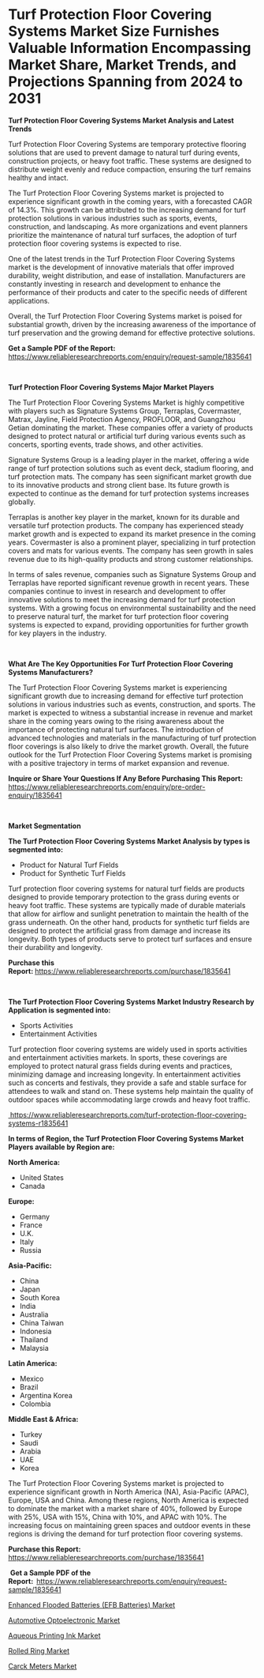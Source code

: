 <p><h1>Turf Protection Floor Covering Systems Market Size Furnishes Valuable Information Encompassing Market Share, Market Trends, and Projections Spanning from 2024 to 2031</h1></p><p><strong>Turf Protection Floor Covering Systems Market Analysis and Latest Trends</strong></p>
<p><p>Turf Protection Floor Covering Systems are temporary protective flooring solutions that are used to prevent damage to natural turf during events, construction projects, or heavy foot traffic. These systems are designed to distribute weight evenly and reduce compaction, ensuring the turf remains healthy and intact.</p><p>The Turf Protection Floor Covering Systems market is projected to experience significant growth in the coming years, with a forecasted CAGR of 14.3%. This growth can be attributed to the increasing demand for turf protection solutions in various industries such as sports, events, construction, and landscaping. As more organizations and event planners prioritize the maintenance of natural turf surfaces, the adoption of turf protection floor covering systems is expected to rise.</p><p>One of the latest trends in the Turf Protection Floor Covering Systems market is the development of innovative materials that offer improved durability, weight distribution, and ease of installation. Manufacturers are constantly investing in research and development to enhance the performance of their products and cater to the specific needs of different applications.</p><p>Overall, the Turf Protection Floor Covering Systems market is poised for substantial growth, driven by the increasing awareness of the importance of turf preservation and the growing demand for effective protective solutions.</p></p>
<p><strong>Get a Sample PDF of the Report:&nbsp;</strong> <a href="https://www.reliableresearchreports.com/enquiry/request-sample/1835641">https://www.reliableresearchreports.com/enquiry/request-sample/1835641</a></p>
<p>&nbsp;</p>
<p><strong>Turf Protection Floor Covering Systems Major Market Players</strong></p>
<p><p>The Turf Protection Floor Covering Systems Market is highly competitive with players such as Signature Systems Group, Terraplas, Covermaster, Matrax, Jayline, Field Protection Agency, PROFLOOR, and Guangzhou Getian dominating the market. These companies offer a variety of products designed to protect natural or artificial turf during various events such as concerts, sporting events, trade shows, and other activities.</p><p>Signature Systems Group is a leading player in the market, offering a wide range of turf protection solutions such as event deck, stadium flooring, and turf protection mats. The company has seen significant market growth due to its innovative products and strong client base. Its future growth is expected to continue as the demand for turf protection systems increases globally.</p><p>Terraplas is another key player in the market, known for its durable and versatile turf protection products. The company has experienced steady market growth and is expected to expand its market presence in the coming years. Covermaster is also a prominent player, specializing in turf protection covers and mats for various events. The company has seen growth in sales revenue due to its high-quality products and strong customer relationships.</p><p>In terms of sales revenue, companies such as Signature Systems Group and Terraplas have reported significant revenue growth in recent years. These companies continue to invest in research and development to offer innovative solutions to meet the increasing demand for turf protection systems. With a growing focus on environmental sustainability and the need to preserve natural turf, the market for turf protection floor covering systems is expected to expand, providing opportunities for further growth for key players in the industry.</p></p>
<p>&nbsp;</p>
<p><strong>What Are The Key Opportunities For Turf Protection Floor Covering Systems Manufacturers?</strong></p>
<p><p>The Turf Protection Floor Covering Systems market is experiencing significant growth due to increasing demand for effective turf protection solutions in various industries such as events, construction, and sports. The market is expected to witness a substantial increase in revenue and market share in the coming years owing to the rising awareness about the importance of protecting natural turf surfaces. The introduction of advanced technologies and materials in the manufacturing of turf protection floor coverings is also likely to drive the market growth. Overall, the future outlook for the Turf Protection Floor Covering Systems market is promising with a positive trajectory in terms of market expansion and revenue.</p></p>
<p><strong>Inquire or Share Your Questions If Any Before Purchasing This Report:</strong> <a href="https://www.reliableresearchreports.com/enquiry/pre-order-enquiry/1835641">https://www.reliableresearchreports.com/enquiry/pre-order-enquiry/1835641</a></p>
<p>&nbsp;</p>
<p><strong>Market Segmentation</strong></p>
<p><strong>The Turf Protection Floor Covering Systems Market Analysis by types is segmented into:</strong></p>
<p><ul><li>Product for Natural Turf Fields</li><li>Product for Synthetic Turf Fields</li></ul></p>
<p><p>Turf protection floor covering systems for natural turf fields are products designed to provide temporary protection to the grass during events or heavy foot traffic. These systems are typically made of durable materials that allow for airflow and sunlight penetration to maintain the health of the grass underneath. On the other hand, products for synthetic turf fields are designed to protect the artificial grass from damage and increase its longevity. Both types of products serve to protect turf surfaces and ensure their durability and longevity.</p></p>
<p><strong>Purchase this Report:&nbsp;</strong><a href="https://www.reliableresearchreports.com/purchase/1835641">https://www.reliableresearchreports.com/purchase/1835641</a></p>
<p>&nbsp;</p>
<p><strong>The Turf Protection Floor Covering Systems Market Industry Research by Application is segmented into:</strong></p>
<p><ul><li>Sports Activities</li><li>Entertainment Activities</li></ul></p>
<p><p>Turf protection floor covering systems are widely used in sports activities and entertainment activities markets. In sports, these coverings are employed to protect natural grass fields during events and practices, minimizing damage and increasing longevity. In entertainment activities such as concerts and festivals, they provide a safe and stable surface for attendees to walk and stand on. These systems help maintain the quality of outdoor spaces while accommodating large crowds and heavy foot traffic.</p></p>
<p><a href="https://www.reliableresearchreports.com/turf-protection-floor-covering-systems-r1835641">&nbsp;https://www.reliableresearchreports.com/turf-protection-floor-covering-systems-r1835641</a></p>
<p><strong>In terms of Region, the Turf Protection Floor Covering Systems Market Players available by Region are:</strong></p>
<p>
    <p> <strong> North America: </strong>
        <ul>
            <li>United States</li>
            <li>Canada</li>
        </ul>
        </p> 
    <p> <strong> Europe: </strong>
        <ul>
            <li>Germany</li>
            <li>France</li>
            <li>U.K.</li>
            <li>Italy</li>
            <li>Russia</li>
        </ul>
        </p> 
    <p> <strong> Asia-Pacific: </strong>
        <ul>
            <li>China</li>
            <li>Japan</li>
            <li>South Korea</li>
            <li>India</li>
            <li>Australia</li>
            <li>China Taiwan</li>
            <li>Indonesia</li>
            <li>Thailand</li>
            <li>Malaysia</li>
        </ul>
        </p> 
    <p> <strong> Latin America: </strong>
        <ul>
            <li>Mexico</li>
            <li>Brazil</li>
            <li>Argentina Korea</li>
            <li>Colombia</li>
        </ul>
        </p> 
    <p> <strong> Middle East & Africa: </strong>
        <ul>
            <li>Turkey</li>
            <li>Saudi</li>
            <li>Arabia</li>
            <li>UAE</li>
            <li>Korea</li>
        </ul>
    </p>
    </p>
<p><p>The Turf Protection Floor Covering Systems market is projected to experience significant growth in North America (NA), Asia-Pacific (APAC), Europe, USA and China. Among these regions, North America is expected to dominate the market with a market share of 40%, followed by Europe with 25%, USA with 15%, China with 10%, and APAC with 10%. The increasing focus on maintaining green spaces and outdoor events in these regions is driving the demand for turf protection floor covering systems.</p></p>
<p><strong>Purchase this Report: </strong><a href="https://www.reliableresearchreports.com/purchase/1835641">https://www.reliableresearchreports.com/purchase/1835641</a></p>
<p>&nbsp;<strong>Get a Sample PDF of the Report:&nbsp;&nbsp;</strong><a href="https://www.reliableresearchreports.com/enquiry/request-sample/1835641">https://www.reliableresearchreports.com/enquiry/request-sample/1835641</a></p>
<p><strong></strong></p>
<p><p><a href="https://medium.com/@susanwest38/enhanced-flooded-batteries-efb-batteries-market-investigation-industry-evolution-and-forecast-5428f1d71f95">Enhanced Flooded Batteries (EFB Batteries) Market</a></p><p><a href="https://github.com/HettieStehr/Market-Research-Report-List-1/blob/main/automotive-optoelectronic-market.md">Automotive Optoelectronic Market</a></p><p><a href="https://github.com/alanPerkins1921/Market-Research-Report-List-1/blob/main/aqueous-printing-ink-market.md">Aqueous Printing Ink Market</a></p><p><a href="https://www.linkedin.com/pulse/deep-dive-rolled-ring-market-itstrends-segmentation-competitive-cm9lf">Rolled Ring Market</a></p><p><a href="https://medium.com/@amanda.hamilton54645/carck-meters-industry-analysis-report-its-market-size-share-trends-by-application-region-c4ab9b3a03d2">Carck Meters Market</a></p></p>